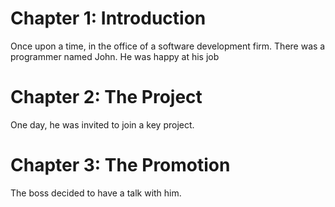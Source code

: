 # Chapter 1: Introduction

Once upon a time, in the office of a software development firm.
There was a programmer named John.
He was happy at his job

# Chapter 2: The Project

One day, he was invited to join a key project.

# Chapter 3: The Promotion

The boss decided to have a talk with him.
